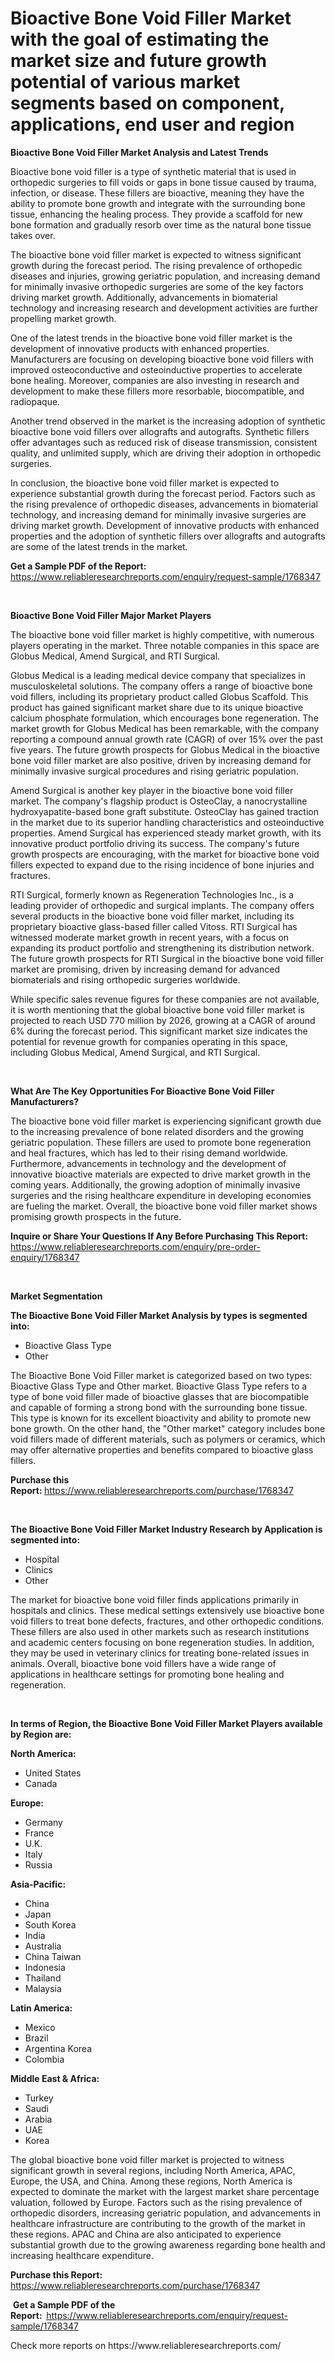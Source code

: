 <p><h1>Bioactive Bone Void Filler Market with the goal of estimating the market size and future growth potential of various market segments based on component, applications, end user and region</h1></p><p><strong>Bioactive Bone Void Filler Market Analysis and Latest Trends</strong></p>
<p><p>Bioactive bone void filler is a type of synthetic material that is used in orthopedic surgeries to fill voids or gaps in bone tissue caused by trauma, infection, or disease. These fillers are bioactive, meaning they have the ability to promote bone growth and integrate with the surrounding bone tissue, enhancing the healing process. They provide a scaffold for new bone formation and gradually resorb over time as the natural bone tissue takes over.</p><p>The bioactive bone void filler market is expected to witness significant growth during the forecast period. The rising prevalence of orthopedic diseases and injuries, growing geriatric population, and increasing demand for minimally invasive orthopedic surgeries are some of the key factors driving market growth. Additionally, advancements in biomaterial technology and increasing research and development activities are further propelling market growth.</p><p>One of the latest trends in the bioactive bone void filler market is the development of innovative products with enhanced properties. Manufacturers are focusing on developing bioactive bone void fillers with improved osteoconductive and osteoinductive properties to accelerate bone healing. Moreover, companies are also investing in research and development to make these fillers more resorbable, biocompatible, and radiopaque.</p><p>Another trend observed in the market is the increasing adoption of synthetic bioactive bone void fillers over allografts and autografts. Synthetic fillers offer advantages such as reduced risk of disease transmission, consistent quality, and unlimited supply, which are driving their adoption in orthopedic surgeries.</p><p>In conclusion, the bioactive bone void filler market is expected to experience substantial growth during the forecast period. Factors such as the rising prevalence of orthopedic diseases, advancements in biomaterial technology, and increasing demand for minimally invasive surgeries are driving market growth. Development of innovative products with enhanced properties and the adoption of synthetic fillers over allografts and autografts are some of the latest trends in the market.</p></p>
<p><strong>Get a Sample PDF of the Report:&nbsp;</strong> <a href="https://www.reliableresearchreports.com/enquiry/request-sample/1768347">https://www.reliableresearchreports.com/enquiry/request-sample/1768347</a></p>
<p>&nbsp;</p>
<p><strong>Bioactive Bone Void Filler Major Market Players</strong></p>
<p><p>The bioactive bone void filler market is highly competitive, with numerous players operating in the market. Three notable companies in this space are Globus Medical, Amend Surgical, and RTI Surgical. </p><p>Globus Medical is a leading medical device company that specializes in musculoskeletal solutions. The company offers a range of bioactive bone void fillers, including its proprietary product called Globus Scaffold. This product has gained significant market share due to its unique bioactive calcium phosphate formulation, which encourages bone regeneration. The market growth for Globus Medical has been remarkable, with the company reporting a compound annual growth rate (CAGR) of over 15% over the past five years. The future growth prospects for Globus Medical in the bioactive bone void filler market are also positive, driven by increasing demand for minimally invasive surgical procedures and rising geriatric population.</p><p>Amend Surgical is another key player in the bioactive bone void filler market. The company's flagship product is OsteoClay, a nanocrystalline hydroxyapatite-based bone graft substitute. OsteoClay has gained traction in the market due to its superior handling characteristics and osteoinductive properties. Amend Surgical has experienced steady market growth, with its innovative product portfolio driving its success. The company's future growth prospects are encouraging, with the market for bioactive bone void fillers expected to expand due to the rising incidence of bone injuries and fractures.</p><p>RTI Surgical, formerly known as Regeneration Technologies Inc., is a leading provider of orthopedic and surgical implants. The company offers several products in the bioactive bone void filler market, including its proprietary bioactive glass-based filler called Vitoss. RTI Surgical has witnessed moderate market growth in recent years, with a focus on expanding its product portfolio and strengthening its distribution network. The future growth prospects for RTI Surgical in the bioactive bone void filler market are promising, driven by increasing demand for advanced biomaterials and rising orthopedic surgeries worldwide.</p><p>While specific sales revenue figures for these companies are not available, it is worth mentioning that the global bioactive bone void filler market is projected to reach USD 770 million by 2026, growing at a CAGR of around 6% during the forecast period. This significant market size indicates the potential for revenue growth for companies operating in this space, including Globus Medical, Amend Surgical, and RTI Surgical.</p></p>
<p>&nbsp;</p>
<p><strong>What Are The Key Opportunities For Bioactive Bone Void Filler Manufacturers?</strong></p>
<p><p>The bioactive bone void filler market is experiencing significant growth due to the increasing prevalence of bone related disorders and the growing geriatric population. These fillers are used to promote bone regeneration and heal fractures, which has led to their rising demand worldwide. Furthermore, advancements in technology and the development of innovative bioactive materials are expected to drive market growth in the coming years. Additionally, the growing adoption of minimally invasive surgeries and the rising healthcare expenditure in developing economies are fueling the market. Overall, the bioactive bone void filler market shows promising growth prospects in the future.</p></p>
<p><strong>Inquire or Share Your Questions If Any Before Purchasing This Report:</strong> <a href="https://www.reliableresearchreports.com/enquiry/pre-order-enquiry/1768347">https://www.reliableresearchreports.com/enquiry/pre-order-enquiry/1768347</a></p>
<p>&nbsp;</p>
<p><strong>Market Segmentation</strong></p>
<p><strong>The Bioactive Bone Void Filler Market Analysis by types is segmented into:</strong></p>
<p><ul><li>Bioactive Glass Type</li><li>Other</li></ul></p>
<p><p>The Bioactive Bone Void Filler market is categorized based on two types: Bioactive Glass Type and Other market. Bioactive Glass Type refers to a type of bone void filler made of bioactive glasses that are biocompatible and capable of forming a strong bond with the surrounding bone tissue. This type is known for its excellent bioactivity and ability to promote new bone growth. On the other hand, the "Other market" category includes bone void fillers made of different materials, such as polymers or ceramics, which may offer alternative properties and benefits compared to bioactive glass fillers.</p></p>
<p><strong>Purchase this Report:&nbsp;</strong><a href="https://www.reliableresearchreports.com/purchase/1768347">https://www.reliableresearchreports.com/purchase/1768347</a></p>
<p>&nbsp;</p>
<p><strong>The Bioactive Bone Void Filler Market Industry Research by Application is segmented into:</strong></p>
<p><ul><li>Hospital</li><li>Clinics</li><li>Other</li></ul></p>
<p><p>The market for bioactive bone void filler finds applications primarily in hospitals and clinics. These medical settings extensively use bioactive bone void fillers to treat bone defects, fractures, and other orthopedic conditions. These fillers are also used in other markets such as research institutions and academic centers focusing on bone regeneration studies. In addition, they may be used in veterinary clinics for treating bone-related issues in animals. Overall, bioactive bone void fillers have a wide range of applications in healthcare settings for promoting bone healing and regeneration.</p></p>
<p>&nbsp;</p>
<p><strong>In terms of Region, the Bioactive Bone Void Filler Market Players available by Region are:</strong></p>
<p>
    <p> <strong> North America: </strong>
        <ul>
            <li>United States</li>
            <li>Canada</li>
        </ul>
        </p> 
    <p> <strong> Europe: </strong>
        <ul>
            <li>Germany</li>
            <li>France</li>
            <li>U.K.</li>
            <li>Italy</li>
            <li>Russia</li>
        </ul>
        </p> 
    <p> <strong> Asia-Pacific: </strong>
        <ul>
            <li>China</li>
            <li>Japan</li>
            <li>South Korea</li>
            <li>India</li>
            <li>Australia</li>
            <li>China Taiwan</li>
            <li>Indonesia</li>
            <li>Thailand</li>
            <li>Malaysia</li>
        </ul>
        </p> 
    <p> <strong> Latin America: </strong>
        <ul>
            <li>Mexico</li>
            <li>Brazil</li>
            <li>Argentina Korea</li>
            <li>Colombia</li>
        </ul>
        </p> 
    <p> <strong> Middle East & Africa: </strong>
        <ul>
            <li>Turkey</li>
            <li>Saudi</li>
            <li>Arabia</li>
            <li>UAE</li>
            <li>Korea</li>
        </ul>
    </p>
    </p>
<p><p>The global bioactive bone void filler market is projected to witness significant growth in several regions, including North America, APAC, Europe, the USA, and China. Among these regions, North America is expected to dominate the market with the largest market share percentage valuation, followed by Europe. Factors such as the rising prevalence of orthopedic disorders, increasing geriatric population, and advancements in healthcare infrastructure are contributing to the growth of the market in these regions. APAC and China are also anticipated to experience substantial growth due to the growing awareness regarding bone health and increasing healthcare expenditure.</p></p>
<p><strong>Purchase this Report: </strong><a href="https://www.reliableresearchreports.com/purchase/1768347">https://www.reliableresearchreports.com/purchase/1768347</a></p>
<p>&nbsp;<strong>Get a Sample PDF of the Report:&nbsp;&nbsp;</strong><a href="https://www.reliableresearchreports.com/enquiry/request-sample/1768347">https://www.reliableresearchreports.com/enquiry/request-sample/1768347</a></p>
<p><strong></strong></p>
<p>Check more reports on https://www.reliableresearchreports.com/</p>